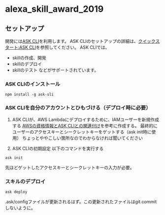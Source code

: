 # alexa_skill_award_2019
## セットアップ
開発には[ASK CLI](https://developer.amazon.com/ja/docs/smapi/ask-cli-command-reference.html)を利用します。
ASK CLIのセットアップの詳細は、[クイックスタート:ASK CLI](https://developer.amazon.com/ja/docs/smapi/quick-start-alexa-skills-kit-command-line-interface.html)を参照してください。
ASK CLIでは、
- skillの作成、開発
- skillのデプロイ
- skillのテスト
などがサポートされています。

### ASK CLIのインストール
```
npm install -g ask-sli
```
### ASK CLIを自分のアカウントとひもづける（デプロイ時に必要）
1. ASK CLIが、AWS Lambdaにデプロイするために、IAMユーザーを新規作成する
[AWSの資格情報とASK CLIとの関連付け](https://developer.amazon.com/ja/docs/smapi/set-up-credentials-for-an-amazon-web-services-account.html)を参考に作成する。
最終的にユーザーのアクセスキーとシークレットキーをゲットする（ask init時に使用）
ちょっとややこしい箇所なのでわからなければ聞いてください

2. ASK CLIの初期設定
以下のコマンドを実行する
```
ask init
```
先ほどゲットしたアクセスキーとシークレットキーの入力が必要。

### スキルのデプロイ
```
ask deploy
```
.ask/configファイルが更新されるはず。この更新されたファイルはgit commitしないように。
